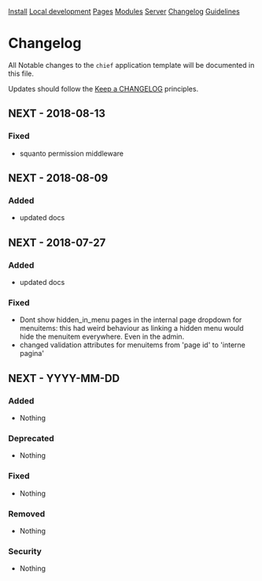 [Install](/index.md)
[Local development](/chief-development.md)
[Pages](pages/index.md)
[Modules](modules/index.md)
[Server](/server.md)
[Changelog](/CHANGELOG.md)
[Guidelines](/GUIDELINES.md)
# Changelog

All Notable changes to the `chief` application template will be documented in this file.

Updates should follow the [Keep a CHANGELOG](http://keepachangelog.com/) principles.

## NEXT - 2018-08-13

### Fixed
- squanto permission middleware

## NEXT - 2018-08-09

### Added
- updated docs

## NEXT - 2018-07-27

### Added
- updated docs

### Fixed
- Dont show hidden_in_menu pages in the internal page dropdown for menuitems: this had weird behaviour as linking a hidden menu would hide the menuitem everywhere. Even in the admin.
- changed validation attributes for menuitems from 'page id' to 'interne pagina'

## NEXT - YYYY-MM-DD

### Added
- Nothing

### Deprecated
- Nothing

### Fixed
- Nothing

### Removed
- Nothing

### Security
- Nothing
